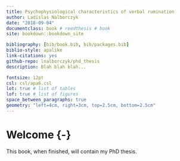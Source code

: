 ```yaml
--- 
title: Psychophysiological characteristics of verbal rumination
author: Ladislas Nalborczyk
date: "2018-09-04"
documentclass: book # reedthesis # book
site: bookdown::bookdown_site

bibliography: [bib/book.bib, bib/packages.bib]
biblio-style: apalike
link-citations: yes
github-repo: lnalborczyk/phd_thesis
description: Blah blah blah...

fontsize: 12pt
csl: csl/apa6.csl
lot: true # list of tables
lof: true # list of figures
space_between_paragraphs: true
geometry: "left=4cm, right=3cm, top=2.5cm, bottom=2.5cm"
---
```


# Welcome {-}

This book, when finished, will contain my PhD thesis.


